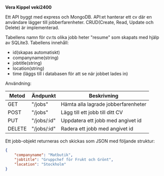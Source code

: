 **Vera Kippel veki2400**

Ett API byggt med express och MongoDB. 
API:et hanterar ett cv där en användare lägger till jobberfarenheter.
CRUD(Create, Read, Update och Delete) är implementerad.

Tabellens namn för cv:ts olika jobb heter "resume" som skapats med hjälp av SQLite3.
Tabellens innehåll:
- id(skapas automatiskt)
- companyname(string)
- jobtitle(string)
- location(string)
- time (läggs till i databasen för att se när jobbet lades in)


Användning:

|Metod | Ändpunkt | Beskrivning |
-------|----------|-------------|
|GET | "/jobs" | Hämta alla lagrade jobberfarenheter|
|POST| "/jobs" | Lägg till ett jobb till ditt CV |
|PUT | "/jobs/:id" | Uppdatera ett jobb med angivet id|
|DELETE | "/jobs/:id" | Radera ett jobb med angivet id|

Ett jobb-objekt returneras och skickas som JSON med följande struktur:
```json
{
    "companyname": "Matbutik",
    "jobtitle": "Gruppchef för Frukt och Grönt",
    "location": "Stockholm"
}